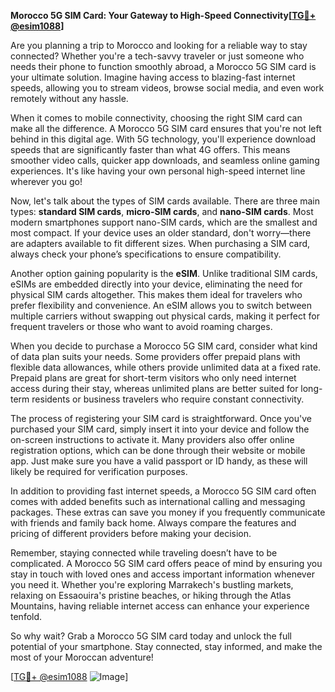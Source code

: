 **Morocco 5G SIM Card: Your Gateway to High-Speed Connectivity[[TG💪+ @esim1088](https://t.me/s/esim1088)]**

Are you planning a trip to Morocco and looking for a reliable way to stay connected? Whether you're a tech-savvy traveler or just someone who needs their phone to function smoothly abroad, a Morocco 5G SIM card is your ultimate solution. Imagine having access to blazing-fast internet speeds, allowing you to stream videos, browse social media, and even work remotely without any hassle.

When it comes to mobile connectivity, choosing the right SIM card can make all the difference. A Morocco 5G SIM card ensures that you're not left behind in this digital age. With 5G technology, you'll experience download speeds that are significantly faster than what 4G offers. This means smoother video calls, quicker app downloads, and seamless online gaming experiences. It's like having your own personal high-speed internet line wherever you go!

Now, let's talk about the types of SIM cards available. There are three main types: **standard SIM cards**, **micro-SIM cards**, and **nano-SIM cards**. Most modern smartphones support nano-SIM cards, which are the smallest and most compact. If your device uses an older standard, don't worry—there are adapters available to fit different sizes. When purchasing a SIM card, always check your phone’s specifications to ensure compatibility.

Another option gaining popularity is the **eSIM**. Unlike traditional SIM cards, eSIMs are embedded directly into your device, eliminating the need for physical SIM cards altogether. This makes them ideal for travelers who prefer flexibility and convenience. An eSIM allows you to switch between multiple carriers without swapping out physical cards, making it perfect for frequent travelers or those who want to avoid roaming charges.

When you decide to purchase a Morocco 5G SIM card, consider what kind of data plan suits your needs. Some providers offer prepaid plans with flexible data allowances, while others provide unlimited data at a fixed rate. Prepaid plans are great for short-term visitors who only need internet access during their stay, whereas unlimited plans are better suited for long-term residents or business travelers who require constant connectivity.

The process of registering your SIM card is straightforward. Once you've purchased your SIM card, simply insert it into your device and follow the on-screen instructions to activate it. Many providers also offer online registration options, which can be done through their website or mobile app. Just make sure you have a valid passport or ID handy, as these will likely be required for verification purposes.

In addition to providing fast internet speeds, a Morocco 5G SIM card often comes with added benefits such as international calling and messaging packages. These extras can save you money if you frequently communicate with friends and family back home. Always compare the features and pricing of different providers before making your decision.

Remember, staying connected while traveling doesn’t have to be complicated. A Morocco 5G SIM card offers peace of mind by ensuring you stay in touch with loved ones and access important information whenever you need it. Whether you're exploring Marrakech's bustling markets, relaxing on Essaouira's pristine beaches, or hiking through the Atlas Mountains, having reliable internet access can enhance your experience tenfold.

So why wait? Grab a Morocco 5G SIM card today and unlock the full potential of your smartphone. Stay connected, stay informed, and make the most of your Moroccan adventure! 

[[TG💪+ @esim1088](https://t.me/s/esim1088) ![Image](https://i.postimg.cc/Y0z9fWf4/image.png)]